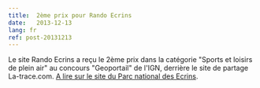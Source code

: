 ```yaml
---
title:  2ème prix pour Rando Ecrins
date:   2013-12-13
lang: fr
ref: post-20131213
---
```


Le site Rando Ecrins a reçu le 2ème prix dans la catégorie "Sports et loisirs de plein air" au concours "Geoportail" de l'IGN, derrière le site de partage La-trace.com. <a href="http://www.ecrins-parcnational.fr/actualite/2eme-prix-pour-rando-ecrins" target="_blank">A lire sur le site du Parc national des Ecrins</a>.